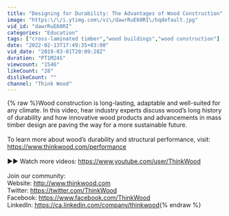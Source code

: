 ```yaml
---
title: "Designing for Durability: The Advantages of Wood Construction"
image: "https:\/\/i.ytimg.com\/vi\/dawrRuE60RI\/hqdefault.jpg"
vid_id: "dawrRuE60RI"
categories: "Education"
tags: ["cross-laminated timber","wood buildings","wood construction"]
date: "2022-02-13T17:49:35+03:00"
vid_date: "2019-03-01T20:09:28Z"
duration: "PT1M24S"
viewcount: "1546"
likeCount: "28"
dislikeCount: ""
channel: "Think Wood"
---
```

{% raw %}Wood construction is long-lasting, adaptable and well-suited for any climate. In this video, hear industry experts discuss wood’s long history of durability and how innovative wood products and advancements in mass timber design are paving the way for a more sustainable future. <br /><br />To learn more about wood’s durability and structural performance, visit: <a rel="nofollow" target="blank" href="https://www.thinkwood.com/performance">https://www.thinkwood.com/performance</a><br /><br />►► Watch more videos: <a rel="nofollow" target="blank" href="https://www.youtube.com/user/ThinkWood">https://www.youtube.com/user/ThinkWood</a> <br /><br />Join our community:<br />Website: <a rel="nofollow" target="blank" href="http://www.thinkwood.com">http://www.thinkwood.com</a> <br />Twitter: <a rel="nofollow" target="blank" href="https://twitter.com/ThinkWood">https://twitter.com/ThinkWood</a> <br />Facebook: <a rel="nofollow" target="blank" href="https://www.facebook.com/ThinkWood">https://www.facebook.com/ThinkWood</a> <br />LinkedIn: <a rel="nofollow" target="blank" href="https://ca.linkedin.com/company/thinkwood">https://ca.linkedin.com/company/thinkwood</a>{% endraw %}
